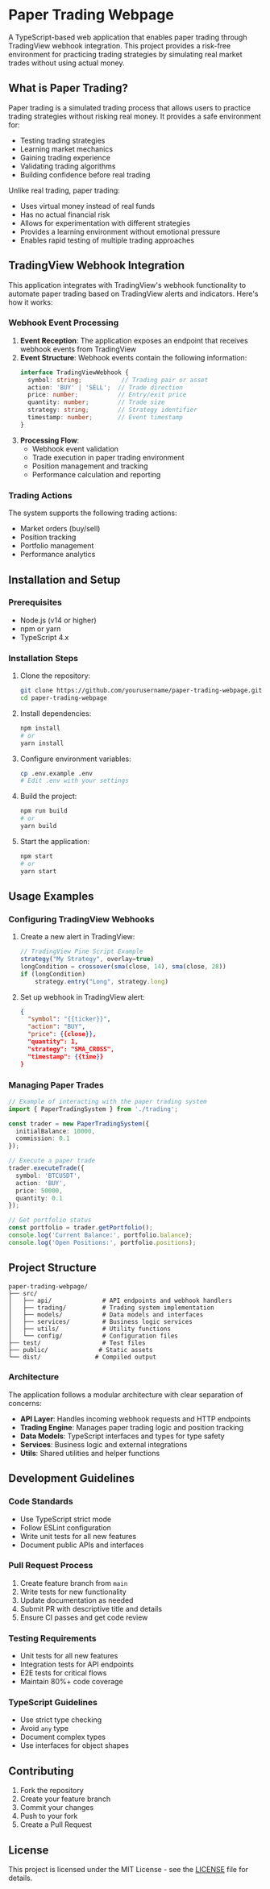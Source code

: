 # Paper Trading Webpage

A TypeScript-based web application that enables paper trading through TradingView webhook integration. This project provides a risk-free environment for practicing trading strategies by simulating real market trades without using actual money.

## What is Paper Trading?

Paper trading is a simulated trading process that allows users to practice trading strategies without risking real money. It provides a safe environment for:
- Testing trading strategies
- Learning market mechanics
- Gaining trading experience
- Validating trading algorithms
- Building confidence before real trading

Unlike real trading, paper trading:
- Uses virtual money instead of real funds
- Has no actual financial risk
- Allows for experimentation with different strategies
- Provides a learning environment without emotional pressure
- Enables rapid testing of multiple trading approaches

## TradingView Webhook Integration

This application integrates with TradingView's webhook functionality to automate paper trading based on TradingView alerts and indicators. Here's how it works:

### Webhook Event Processing

1. **Event Reception**: The application exposes an endpoint that receives webhook events from TradingView
2. **Event Structure**: Webhook events contain the following information:
   ```typescript
   interface TradingViewWebhook {
     symbol: string;           // Trading pair or asset
     action: 'BUY' | 'SELL';  // Trade direction
     price: number;           // Entry/exit price
     quantity: number;        // Trade size
     strategy: string;        // Strategy identifier
     timestamp: number;       // Event timestamp
   }
   ```
3. **Processing Flow**:
   - Webhook event validation
   - Trade execution in paper trading environment
   - Position management and tracking
   - Performance calculation and reporting

### Trading Actions

The system supports the following trading actions:
- Market orders (buy/sell)
- Position tracking
- Portfolio management
- Performance analytics

## Installation and Setup

### Prerequisites

- Node.js (v14 or higher)
- npm or yarn
- TypeScript 4.x

### Installation Steps

1. Clone the repository:
   ```bash
   git clone https://github.com/yourusername/paper-trading-webpage.git
   cd paper-trading-webpage
   ```

2. Install dependencies:
   ```bash
   npm install
   # or
   yarn install
   ```

3. Configure environment variables:
   ```bash
   cp .env.example .env
   # Edit .env with your settings
   ```

4. Build the project:
   ```bash
   npm run build
   # or
   yarn build
   ```

5. Start the application:
   ```bash
   npm start
   # or
   yarn start
   ```

## Usage Examples

### Configuring TradingView Webhooks

1. Create a new alert in TradingView:
   ```javascript
   // TradingView Pine Script Example
   strategy("My Strategy", overlay=true)
   longCondition = crossover(sma(close, 14), sma(close, 28))
   if (longCondition)
       strategy.entry("Long", strategy.long)
   ```

2. Set up webhook in TradingView alert:
   ```json
   {
     "symbol": "{{ticker}}",
     "action": "BUY",
     "price": {{close}},
     "quantity": 1,
     "strategy": "SMA_CROSS",
     "timestamp": {{time}}
   }
   ```

### Managing Paper Trades

```typescript
// Example of interacting with the paper trading system
import { PaperTradingSystem } from './trading';

const trader = new PaperTradingSystem({
  initialBalance: 10000,
  commission: 0.1
});

// Execute a paper trade
trader.executeTrade({
  symbol: 'BTCUSDT',
  action: 'BUY',
  price: 50000,
  quantity: 0.1
});

// Get portfolio status
const portfolio = trader.getPortfolio();
console.log('Current Balance:', portfolio.balance);
console.log('Open Positions:', portfolio.positions);
```

## Project Structure

```
paper-trading-webpage/
├── src/
│   ├── api/              # API endpoints and webhook handlers
│   ├── trading/          # Trading system implementation
│   ├── models/           # Data models and interfaces
│   ├── services/         # Business logic services
│   ├── utils/            # Utility functions
│   └── config/           # Configuration files
├── test/                 # Test files
├── public/              # Static assets
└── dist/               # Compiled output
```

### Architecture

The application follows a modular architecture with clear separation of concerns:

- **API Layer**: Handles incoming webhook requests and HTTP endpoints
- **Trading Engine**: Manages paper trading logic and position tracking
- **Data Models**: TypeScript interfaces and types for type safety
- **Services**: Business logic and external integrations
- **Utils**: Shared utilities and helper functions

## Development Guidelines

### Code Standards

- Use TypeScript strict mode
- Follow ESLint configuration
- Write unit tests for all new features
- Document public APIs and interfaces

### Pull Request Process

1. Create feature branch from `main`
2. Write tests for new functionality
3. Update documentation as needed
4. Submit PR with descriptive title and details
5. Ensure CI passes and get code review

### Testing Requirements

- Unit tests for all new features
- Integration tests for API endpoints
- E2E tests for critical flows
- Maintain 80%+ code coverage

### TypeScript Guidelines

- Use strict type checking
- Avoid `any` type
- Document complex types
- Use interfaces for object shapes

## Contributing

1. Fork the repository
2. Create your feature branch
3. Commit your changes
4. Push to your fork
5. Create a Pull Request

## License

This project is licensed under the MIT License - see the [LICENSE](LICENSE) file for details.